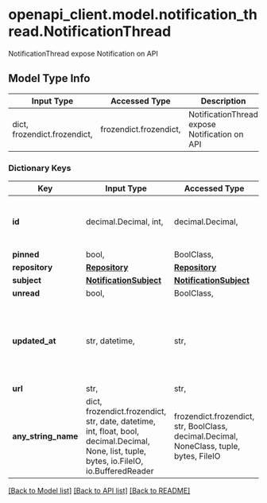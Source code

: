 # openapi_client.model.notification_thread.NotificationThread

NotificationThread expose Notification on API

## Model Type Info
Input Type | Accessed Type | Description | Notes
------------ | ------------- | ------------- | -------------
dict, frozendict.frozendict,  | frozendict.frozendict,  | NotificationThread expose Notification on API | 

### Dictionary Keys
Key | Input Type | Accessed Type | Description | Notes
------------ | ------------- | ------------- | ------------- | -------------
**id** | decimal.Decimal, int,  | decimal.Decimal,  |  | [optional] value must be a 64 bit integer
**pinned** | bool,  | BoolClass,  |  | [optional] 
**repository** | [**Repository**](Repository.md) | [**Repository**](Repository.md) |  | [optional] 
**subject** | [**NotificationSubject**](NotificationSubject.md) | [**NotificationSubject**](NotificationSubject.md) |  | [optional] 
**unread** | bool,  | BoolClass,  |  | [optional] 
**updated_at** | str, datetime,  | str,  |  | [optional] value must conform to RFC-3339 date-time
**url** | str,  | str,  |  | [optional] 
**any_string_name** | dict, frozendict.frozendict, str, date, datetime, int, float, bool, decimal.Decimal, None, list, tuple, bytes, io.FileIO, io.BufferedReader | frozendict.frozendict, str, BoolClass, decimal.Decimal, NoneClass, tuple, bytes, FileIO | any string name can be used but the value must be the correct type | [optional]

[[Back to Model list]](../../README.md#documentation-for-models) [[Back to API list]](../../README.md#documentation-for-api-endpoints) [[Back to README]](../../README.md)

